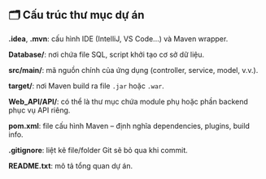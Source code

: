 
## 🗂 Cấu trúc thư mục dự án

  **.idea**, **.mvn**: cấu hình IDE (IntelliJ, VS Code...) và Maven wrapper.  
  
  **Database/**: nơi chứa file SQL, script khởi tạo cơ sở dữ liệu.  
  
  **src/main/**: mã nguồn chính của ứng dụng (controller, service, model, v.v.).  
  
  **target/**: nơi Maven build ra file `.jar` hoặc `.war`.  
  
  **Web_API/API/**: có thể là thư mục chứa module phụ hoặc phần backend phục vụ API riêng.  
  
  **pom.xml**: file cấu hình Maven – định nghĩa dependencies, plugins, build info.  
  
  **.gitignore**: liệt kê file/folder Git sẽ bỏ qua khi commit.  
  
  **README.txt**: mô tả tổng quan dự án.  
  
